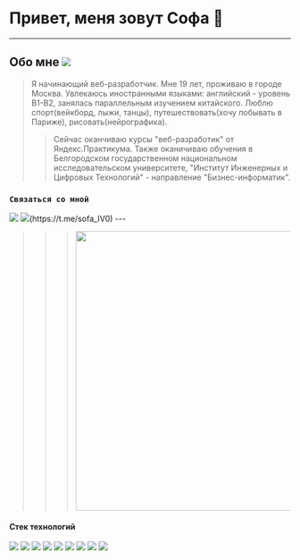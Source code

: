 # Привет, меня зовут Софа 👋
---
## Обо мне <img src="https://img.shields.io/badge/Обо мне-white?style=for-the-badge&logo=Buy Me A Coffee&logoColor=696969"/>
> Я начинающий веб-разработчик. Мне 19 лет, проживаю в городе Москва. Увлекаюсь иностранными языками: английский - уровень В1-В2, занялась параллельным изучением китайского. Люблю спорт(вейкборд, лыжи, танцы), путешествовать(хочу побывать в Париже), рисовать(нейрографика).
>> Сейчас оканчиваю курсы "веб-разработик" от Яндекс.Практикума. Также оканичиваю обучения в  Белгородском государственном национальном исследовательском университете, "Институт Инженерных и Цифровых Технологий" - направление "Бизнес-информатик".
### `Связаться со мной`
<img src="https://img.shields.io/badge/Mail.Ru-white?style=for-the-badge&logo=Mail.Ru&logoColor=696969"/>
<img src="https://img.shields.io/badge/Telegram-white?style=for-the-badge&logo=Telegram&logoColor=696969"/>(https://t.me/sofa_IV0)
---

>>> <img src="https://github.com/abhisheknaiidu/abhisheknaiidu/raw/master/code.gif?raw=true" width="500"> 
#### Стек технологий
<img src="https://img.shields.io/badge/HTML-696969?style=for-the-badge&logo=HTML5&logoColor=red"/> <img src="https://img.shields.io/badge/CSS-696969?style=for-the-badge&logo=CSS3&logoColor=008000"/> <img src="https://img.shields.io/badge/JS-696969?style=for-the-badge&logo=HTML5&logoColor=0000FF"/> <img src="https://img.shields.io/badge/PHP-696969?style=for-the-badge&logo=PHP&logoColor=4B0082"/> <img src="https://img.shields.io/badge/GIT-696969?style=for-the-badge&logo=Git&logoColor=F05032"/> <img src="https://img.shields.io/badge/Figma-696969?style=for-the-badge&logo=Figma&logoColor=8B008B"/> <img src="https://img.shields.io/badge/Node.js-696969?style=for-the-badge&logo=Node.js&logoColor=32CD32"/> <img src="https://img.shields.io/badge/Notion-696969?style=for-the-badge&logo=Notion&logoColor=E0FFFF"/> <img src="https://img.shields.io/badge/Framework-696969?style=for-the-badge&logo=Framework7&logoColor=EE350F"/>


